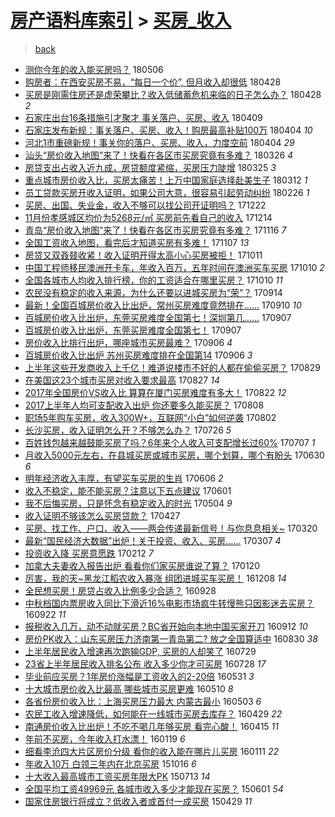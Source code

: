 [房产语料库索引](../../README.md)  > [买房_收入](买房_收入.md)
====
> [back](../README.md)

- [测你今年的收入能买房吗？](http://jkwz.applinzi.com/ittc/7092921505828832267.html#%E6%B5%8B%E4%BD%A0%E4%BB%8A%E5%B9%B4%E7%9A%84%E6%94%B6%E5%85%A5%E8%83%BD%E4%B9%B0%E6%88%BF%E5%90%97%EF%BC%9F) 180506  
- [购房者：在西安买房不易，“每日一个价”, 但月收入却很低](http://jkwz.applinzi.com/ittc/7097112741091476487.html#%E8%B4%AD%E6%88%BF%E8%80%85%EF%BC%9A%E5%9C%A8%E8%A5%BF%E5%AE%89%E4%B9%B0%E6%88%BF%E4%B8%8D%E6%98%93%EF%BC%8C%E2%80%9C%E6%AF%8F%E6%97%A5%E4%B8%80%E4%B8%AA%E4%BB%B7%E2%80%9D%2C+%E4%BD%86%E6%9C%88%E6%94%B6%E5%85%A5%E5%8D%B4%E5%BE%88%E4%BD%8E) 180428  
- [买房是刚需住房还是虚荣攀比？收入低储蓄危机来临的日子怎么办？](http://jkwz.applinzi.com/ittc/7097070143639389195.html#%E4%B9%B0%E6%88%BF%E6%98%AF%E5%88%9A%E9%9C%80%E4%BD%8F%E6%88%BF%E8%BF%98%E6%98%AF%E8%99%9A%E8%8D%A3%E6%94%80%E6%AF%94%EF%BC%9F%E6%94%B6%E5%85%A5%E4%BD%8E%E5%82%A8%E8%93%84%E5%8D%B1%E6%9C%BA%E6%9D%A5%E4%B8%B4%E7%9A%84%E6%97%A5%E5%AD%90%E6%80%8E%E4%B9%88%E5%8A%9E%EF%BC%9F) 180428 *2* 
- [石家庄出台16条措施引才聚才 事关落户、买房、收入](http://jkwz.applinzi.com/ittc/7090125691364574219.html#%E7%9F%B3%E5%AE%B6%E5%BA%84%E5%87%BA%E5%8F%B016%E6%9D%A1%E6%8E%AA%E6%96%BD%E5%BC%95%E6%89%8D%E8%81%9A%E6%89%8D+%E4%BA%8B%E5%85%B3%E8%90%BD%E6%88%B7%E3%80%81%E4%B9%B0%E6%88%BF%E3%80%81%E6%94%B6%E5%85%A5) 180409  
- [石家庄发布新规：事关落户、买房、收入！购房最高补贴100万](http://jkwz.applinzi.com/ittc/7088091915339957259.html#%E7%9F%B3%E5%AE%B6%E5%BA%84%E5%8F%91%E5%B8%83%E6%96%B0%E8%A7%84%EF%BC%9A%E4%BA%8B%E5%85%B3%E8%90%BD%E6%88%B7%E3%80%81%E4%B9%B0%E6%88%BF%E3%80%81%E6%94%B6%E5%85%A5%EF%BC%81%E8%B4%AD%E6%88%BF%E6%9C%80%E9%AB%98%E8%A1%A5%E8%B4%B4100%E4%B8%87) 180404 *10* 
- [河北1市重磅新规！事关你的落户、买房、收入，力度空前](http://jkwz.applinzi.com/ittc/7088076777656419338.html#%E6%B2%B3%E5%8C%971%E5%B8%82%E9%87%8D%E7%A3%85%E6%96%B0%E8%A7%84%EF%BC%81%E4%BA%8B%E5%85%B3%E4%BD%A0%E7%9A%84%E8%90%BD%E6%88%B7%E3%80%81%E4%B9%B0%E6%88%BF%E3%80%81%E6%94%B6%E5%85%A5%EF%BC%8C%E5%8A%9B%E5%BA%A6%E7%A9%BA%E5%89%8D) 180404 *29* 
- [汕头“房价收入地图”来了！快看在各区市买房究竟有多难？](http://jkwz.applinzi.com/ittc/7084714009561662470.html#%E6%B1%95%E5%A4%B4%E2%80%9C%E6%88%BF%E4%BB%B7%E6%94%B6%E5%85%A5%E5%9C%B0%E5%9B%BE%E2%80%9D%E6%9D%A5%E4%BA%86%EF%BC%81%E5%BF%AB%E7%9C%8B%E5%9C%A8%E5%90%84%E5%8C%BA%E5%B8%82%E4%B9%B0%E6%88%BF%E7%A9%B6%E7%AB%9F%E6%9C%89%E5%A4%9A%E9%9A%BE%EF%BC%9F) 180326 *4* 
- [房贷支出占收入近九成，房贷额度紧缩，买房压力陡增](http://jkwz.applinzi.com/ittc/7084422810355368976.html#%E6%88%BF%E8%B4%B7%E6%94%AF%E5%87%BA%E5%8D%A0%E6%94%B6%E5%85%A5%E8%BF%91%E4%B9%9D%E6%88%90%EF%BC%8C%E6%88%BF%E8%B4%B7%E9%A2%9D%E5%BA%A6%E7%B4%A7%E7%BC%A9%EF%BC%8C%E4%B9%B0%E6%88%BF%E5%8E%8B%E5%8A%9B%E9%99%A1%E5%A2%9E) 180325 *3* 
- [重点城市房价收入比，买房太痛苦！上万中国家庭选择赴美生子](http://jkwz.applinzi.com/ittc/7079604818463425547.html#%E9%87%8D%E7%82%B9%E5%9F%8E%E5%B8%82%E6%88%BF%E4%BB%B7%E6%94%B6%E5%85%A5%E6%AF%94%EF%BC%8C%E4%B9%B0%E6%88%BF%E5%A4%AA%E7%97%9B%E8%8B%A6%EF%BC%81%E4%B8%8A%E4%B8%87%E4%B8%AD%E5%9B%BD%E5%AE%B6%E5%BA%AD%E9%80%89%E6%8B%A9%E8%B5%B4%E7%BE%8E%E7%94%9F%E5%AD%90) 180312 *1* 
- [员工贷款买房开收入证明，如果公司大意，很容易引起劳动纠纷](http://jkwz.applinzi.com/ittc/7074379545958679568.html#%E5%91%98%E5%B7%A5%E8%B4%B7%E6%AC%BE%E4%B9%B0%E6%88%BF%E5%BC%80%E6%94%B6%E5%85%A5%E8%AF%81%E6%98%8E%EF%BC%8C%E5%A6%82%E6%9E%9C%E5%85%AC%E5%8F%B8%E5%A4%A7%E6%84%8F%EF%BC%8C%E5%BE%88%E5%AE%B9%E6%98%93%E5%BC%95%E8%B5%B7%E5%8A%B3%E5%8A%A8%E7%BA%A0%E7%BA%B7) 180226 *1* 
- [买房、出国、失业金，收入不够可以找公司开证明吗？](http://jkwz.applinzi.com/ittc/7049826972421587985.html#%E4%B9%B0%E6%88%BF%E3%80%81%E5%87%BA%E5%9B%BD%E3%80%81%E5%A4%B1%E4%B8%9A%E9%87%91%EF%BC%8C%E6%94%B6%E5%85%A5%E4%B8%8D%E5%A4%9F%E5%8F%AF%E4%BB%A5%E6%89%BE%E5%85%AC%E5%8F%B8%E5%BC%80%E8%AF%81%E6%98%8E%E5%90%97%EF%BC%9F) 171222  
- [11月份孝感城区均价为5268元/㎡ 买房前先看自己的收入](http://jkwz.applinzi.com/ittc/7046848023231988752.html#11%E6%9C%88%E4%BB%BD%E5%AD%9D%E6%84%9F%E5%9F%8E%E5%8C%BA%E5%9D%87%E4%BB%B7%E4%B8%BA5268%E5%85%83%2F%E3%8E%A1+%E4%B9%B0%E6%88%BF%E5%89%8D%E5%85%88%E7%9C%8B%E8%87%AA%E5%B7%B1%E7%9A%84%E6%94%B6%E5%85%A5) 171214  
- [青岛“房价收入地图”来了！快看在各区市买房究竟有多难？](http://jkwz.applinzi.com/ittc/7036686310062949392.html#%E9%9D%92%E5%B2%9B%E2%80%9C%E6%88%BF%E4%BB%B7%E6%94%B6%E5%85%A5%E5%9C%B0%E5%9B%BE%E2%80%9D%E6%9D%A5%E4%BA%86%EF%BC%81%E5%BF%AB%E7%9C%8B%E5%9C%A8%E5%90%84%E5%8C%BA%E5%B8%82%E4%B9%B0%E6%88%BF%E7%A9%B6%E7%AB%9F%E6%9C%89%E5%A4%9A%E9%9A%BE%EF%BC%9F) 171116 *7* 
- [全国工资收入地图，看完后才知道买房有多难！](http://jkwz.applinzi.com/ittc/7033274524336915473.html#%E5%85%A8%E5%9B%BD%E5%B7%A5%E8%B5%84%E6%94%B6%E5%85%A5%E5%9C%B0%E5%9B%BE%EF%BC%8C%E7%9C%8B%E5%AE%8C%E5%90%8E%E6%89%8D%E7%9F%A5%E9%81%93%E4%B9%B0%E6%88%BF%E6%9C%89%E5%A4%9A%E9%9A%BE%EF%BC%81) 171107 *13* 
- [房贷又双叒叕收紧！收入证明开得太高小心买房被拒！](http://jkwz.applinzi.com/ittc/7023103428224615441.html#%E6%88%BF%E8%B4%B7%E5%8F%88%E5%8F%8C%E5%8F%92%E5%8F%95%E6%94%B6%E7%B4%A7%EF%BC%81%E6%94%B6%E5%85%A5%E8%AF%81%E6%98%8E%E5%BC%80%E5%BE%97%E5%A4%AA%E9%AB%98%E5%B0%8F%E5%BF%83%E4%B9%B0%E6%88%BF%E8%A2%AB%E6%8B%92%EF%BC%81) 171011  
- [中国工程师移民澳洲开卡车，年收入百万，五年时间在澳洲买车买房](http://jkwz.applinzi.com/ittc/7022862065662952464.html#%E4%B8%AD%E5%9B%BD%E5%B7%A5%E7%A8%8B%E5%B8%88%E7%A7%BB%E6%B0%91%E6%BE%B3%E6%B4%B2%E5%BC%80%E5%8D%A1%E8%BD%A6%EF%BC%8C%E5%B9%B4%E6%94%B6%E5%85%A5%E7%99%BE%E4%B8%87%EF%BC%8C%E4%BA%94%E5%B9%B4%E6%97%B6%E9%97%B4%E5%9C%A8%E6%BE%B3%E6%B4%B2%E4%B9%B0%E8%BD%A6%E4%B9%B0%E6%88%BF) 171010 *2* 
- [全国各城市人均收入排行榜，你的工资适合在哪里买房？](http://jkwz.applinzi.com/ittc/7022728734166221840.html#%E5%85%A8%E5%9B%BD%E5%90%84%E5%9F%8E%E5%B8%82%E4%BA%BA%E5%9D%87%E6%94%B6%E5%85%A5%E6%8E%92%E8%A1%8C%E6%A6%9C%EF%BC%8C%E4%BD%A0%E7%9A%84%E5%B7%A5%E8%B5%84%E9%80%82%E5%90%88%E5%9C%A8%E5%93%AA%E9%87%8C%E4%B9%B0%E6%88%BF%EF%BC%9F) 171010 *11* 
- [农民没有稳定的收入来源，为什么还要以进城买房为“荣”？](http://jkwz.applinzi.com/ittc/7013173481703998480.html#%E5%86%9C%E6%B0%91%E6%B2%A1%E6%9C%89%E7%A8%B3%E5%AE%9A%E7%9A%84%E6%94%B6%E5%85%A5%E6%9D%A5%E6%BA%90%EF%BC%8C%E4%B8%BA%E4%BB%80%E4%B9%88%E8%BF%98%E8%A6%81%E4%BB%A5%E8%BF%9B%E5%9F%8E%E4%B9%B0%E6%88%BF%E4%B8%BA%E2%80%9C%E8%8D%A3%E2%80%9D%EF%BC%9F) 170914  
- [最新！全国百城房价收入比出炉，常州买房难度竟然排在……](http://jkwz.applinzi.com/ittc/7011748619991122960.html#%E6%9C%80%E6%96%B0%EF%BC%81%E5%85%A8%E5%9B%BD%E7%99%BE%E5%9F%8E%E6%88%BF%E4%BB%B7%E6%94%B6%E5%85%A5%E6%AF%94%E5%87%BA%E7%82%89%EF%BC%8C%E5%B8%B8%E5%B7%9E%E4%B9%B0%E6%88%BF%E9%9A%BE%E5%BA%A6%E7%AB%9F%E7%84%B6%E6%8E%92%E5%9C%A8%E2%80%A6%E2%80%A6) 170910 *10* 
- [百城房价收入比出炉，东莞买房难度全国第七！深圳第几……](http://jkwz.applinzi.com/ittc/7010523030890218512.html#%E7%99%BE%E5%9F%8E%E6%88%BF%E4%BB%B7%E6%94%B6%E5%85%A5%E6%AF%94%E5%87%BA%E7%82%89%EF%BC%8C%E4%B8%9C%E8%8E%9E%E4%B9%B0%E6%88%BF%E9%9A%BE%E5%BA%A6%E5%85%A8%E5%9B%BD%E7%AC%AC%E4%B8%83%EF%BC%81%E6%B7%B1%E5%9C%B3%E7%AC%AC%E5%87%A0%E2%80%A6%E2%80%A6) 170907  
- [百城房价收入比出炉，东莞买房难度全国第七！](http://jkwz.applinzi.com/ittc/7010465816892670992.html#%E7%99%BE%E5%9F%8E%E6%88%BF%E4%BB%B7%E6%94%B6%E5%85%A5%E6%AF%94%E5%87%BA%E7%82%89%EF%BC%8C%E4%B8%9C%E8%8E%9E%E4%B9%B0%E6%88%BF%E9%9A%BE%E5%BA%A6%E5%85%A8%E5%9B%BD%E7%AC%AC%E4%B8%83%EF%BC%81) 170907  
- [房价收入比排行出炉，哪座城市买房最难？](http://jkwz.applinzi.com/ittc/7010156620934546449.html#%E6%88%BF%E4%BB%B7%E6%94%B6%E5%85%A5%E6%AF%94%E6%8E%92%E8%A1%8C%E5%87%BA%E7%82%89%EF%BC%8C%E5%93%AA%E5%BA%A7%E5%9F%8E%E5%B8%82%E4%B9%B0%E6%88%BF%E6%9C%80%E9%9A%BE%EF%BC%9F) 170906 *4* 
- [百城房价收入比出炉 苏州买房难度排在全国第14](http://jkwz.applinzi.com/ittc/7010126381667845137.html#%E7%99%BE%E5%9F%8E%E6%88%BF%E4%BB%B7%E6%94%B6%E5%85%A5%E6%AF%94%E5%87%BA%E7%82%89+%E8%8B%8F%E5%B7%9E%E4%B9%B0%E6%88%BF%E9%9A%BE%E5%BA%A6%E6%8E%92%E5%9C%A8%E5%85%A8%E5%9B%BD%E7%AC%AC14) 170906 *3* 
- [上半年这些开发商收入上千亿！难道说楼市不好的人都在偷偷买房？](http://jkwz.applinzi.com/ittc/7007232915019400208.html#%E4%B8%8A%E5%8D%8A%E5%B9%B4%E8%BF%99%E4%BA%9B%E5%BC%80%E5%8F%91%E5%95%86%E6%94%B6%E5%85%A5%E4%B8%8A%E5%8D%83%E4%BA%BF%EF%BC%81%E9%9A%BE%E9%81%93%E8%AF%B4%E6%A5%BC%E5%B8%82%E4%B8%8D%E5%A5%BD%E7%9A%84%E4%BA%BA%E9%83%BD%E5%9C%A8%E5%81%B7%E5%81%B7%E4%B9%B0%E6%88%BF%EF%BC%9F) 170829  
- [在美国这23个城市买房对收入要求最高](http://jkwz.applinzi.com/ittc/7006480604424832016.html#%E5%9C%A8%E7%BE%8E%E5%9B%BD%E8%BF%9923%E4%B8%AA%E5%9F%8E%E5%B8%82%E4%B9%B0%E6%88%BF%E5%AF%B9%E6%94%B6%E5%85%A5%E8%A6%81%E6%B1%82%E6%9C%80%E9%AB%98) 170827 *14* 
- [2017年全国房价VS收入比 算算在厦门买房难度有多大！](http://jkwz.applinzi.com/ittc/7004634562880341008.html#2017%E5%B9%B4%E5%85%A8%E5%9B%BD%E6%88%BF%E4%BB%B7VS%E6%94%B6%E5%85%A5%E6%AF%94+%E7%AE%97%E7%AE%97%E5%9C%A8%E5%8E%A6%E9%97%A8%E4%B9%B0%E6%88%BF%E9%9A%BE%E5%BA%A6%E6%9C%89%E5%A4%9A%E5%A4%A7%EF%BC%81) 170822 *12* 
- [2017上半年人均可支配收入出炉 你还要多久能买房？](http://jkwz.applinzi.com/ittc/6999437596093318160.html#2017%E4%B8%8A%E5%8D%8A%E5%B9%B4%E4%BA%BA%E5%9D%87%E5%8F%AF%E6%94%AF%E9%85%8D%E6%94%B6%E5%85%A5%E5%87%BA%E7%82%89+%E4%BD%A0%E8%BF%98%E8%A6%81%E5%A4%9A%E4%B9%85%E8%83%BD%E4%B9%B0%E6%88%BF%EF%BC%9F) 170808  
- [职场5年购车买房，收入300W+，互联网“小白”如何逆袭](http://jkwz.applinzi.com/ittc/6997137222367970320.html#%E8%81%8C%E5%9C%BA5%E5%B9%B4%E8%B4%AD%E8%BD%A6%E4%B9%B0%E6%88%BF%EF%BC%8C%E6%94%B6%E5%85%A5300W%2B%EF%BC%8C%E4%BA%92%E8%81%94%E7%BD%91%E2%80%9C%E5%B0%8F%E7%99%BD%E2%80%9D%E5%A6%82%E4%BD%95%E9%80%86%E8%A2%AD) 170802  
- [长沙买房，收入证明怎么开？不够怎么办？](http://jkwz.applinzi.com/ittc/6994571260112405521.html#%E9%95%BF%E6%B2%99%E4%B9%B0%E6%88%BF%EF%BC%8C%E6%94%B6%E5%85%A5%E8%AF%81%E6%98%8E%E6%80%8E%E4%B9%88%E5%BC%80%EF%BC%9F%E4%B8%8D%E5%A4%9F%E6%80%8E%E4%B9%88%E5%8A%9E%EF%BC%9F) 170726 *5* 
- [百姓钱包越来越鼓能买房了吗？6年来个人收入可支配增长过60%](http://jkwz.applinzi.com/ittc/6987477192844772368.html#%E7%99%BE%E5%A7%93%E9%92%B1%E5%8C%85%E8%B6%8A%E6%9D%A5%E8%B6%8A%E9%BC%93%E8%83%BD%E4%B9%B0%E6%88%BF%E4%BA%86%E5%90%97%EF%BC%9F6%E5%B9%B4%E6%9D%A5%E4%B8%AA%E4%BA%BA%E6%94%B6%E5%85%A5%E5%8F%AF%E6%94%AF%E9%85%8D%E5%A2%9E%E9%95%BF%E8%BF%8760%25) 170707 *1* 
- [月收入5000元左右，在县城买房或城市买房，哪个划算，哪个有盼头](http://jkwz.applinzi.com/ittc/6984545340442018821.html#%E6%9C%88%E6%94%B6%E5%85%A55000%E5%85%83%E5%B7%A6%E5%8F%B3%EF%BC%8C%E5%9C%A8%E5%8E%BF%E5%9F%8E%E4%B9%B0%E6%88%BF%E6%88%96%E5%9F%8E%E5%B8%82%E4%B9%B0%E6%88%BF%EF%BC%8C%E5%93%AA%E4%B8%AA%E5%88%92%E7%AE%97%EF%BC%8C%E5%93%AA%E4%B8%AA%E6%9C%89%E7%9B%BC%E5%A4%B4) 170630 *6* 
- [明年经济收入丰厚，有望买车买房的生肖](http://jkwz.applinzi.com/ittc/6975814865674306565.html#%E6%98%8E%E5%B9%B4%E7%BB%8F%E6%B5%8E%E6%94%B6%E5%85%A5%E4%B8%B0%E5%8E%9A%EF%BC%8C%E6%9C%89%E6%9C%9B%E4%B9%B0%E8%BD%A6%E4%B9%B0%E6%88%BF%E7%9A%84%E7%94%9F%E8%82%96) 170606 *2* 
- [收入不稳定，能不能买房？注意以下五点建议](http://jkwz.applinzi.com/ittc/6974146266932970500.html#%E6%94%B6%E5%85%A5%E4%B8%8D%E7%A8%B3%E5%AE%9A%EF%BC%8C%E8%83%BD%E4%B8%8D%E8%83%BD%E4%B9%B0%E6%88%BF%EF%BC%9F%E6%B3%A8%E6%84%8F%E4%BB%A5%E4%B8%8B%E4%BA%94%E7%82%B9%E5%BB%BA%E8%AE%AE) 170601  
- [我不后悔买房，只是怀念有稳定收入的时光](http://jkwz.applinzi.com/ittc/6963865543051314181.html#%E6%88%91%E4%B8%8D%E5%90%8E%E6%82%94%E4%B9%B0%E6%88%BF%EF%BC%8C%E5%8F%AA%E6%98%AF%E6%80%80%E5%BF%B5%E6%9C%89%E7%A8%B3%E5%AE%9A%E6%94%B6%E5%85%A5%E7%9A%84%E6%97%B6%E5%85%89) 170504 *9* 
- [收入证明不够该怎么买房贷款？](http://jkwz.applinzi.com/ittc/6961233454313243652.html#%E6%94%B6%E5%85%A5%E8%AF%81%E6%98%8E%E4%B8%8D%E5%A4%9F%E8%AF%A5%E6%80%8E%E4%B9%88%E4%B9%B0%E6%88%BF%E8%B4%B7%E6%AC%BE%EF%BC%9F) 170427  
- [买房、找工作、户口、收入——两会传递最新信号！与你息息相关~](http://jkwz.applinzi.com/ittc/6947034305619559428.html#%E4%B9%B0%E6%88%BF%E3%80%81%E6%89%BE%E5%B7%A5%E4%BD%9C%E3%80%81%E6%88%B7%E5%8F%A3%E3%80%81%E6%94%B6%E5%85%A5%E2%80%94%E2%80%94%E4%B8%A4%E4%BC%9A%E4%BC%A0%E9%80%92%E6%9C%80%E6%96%B0%E4%BF%A1%E5%8F%B7%EF%BC%81%E4%B8%8E%E4%BD%A0%E6%81%AF%E6%81%AF%E7%9B%B8%E5%85%B3%7E) 170320  
- [最新“国民经济大数据”出炉！关于投资、收入、买房……](http://jkwz.applinzi.com/ittc/6942365921049052164.html#%E6%9C%80%E6%96%B0%E2%80%9C%E5%9B%BD%E6%B0%91%E7%BB%8F%E6%B5%8E%E5%A4%A7%E6%95%B0%E6%8D%AE%E2%80%9D%E5%87%BA%E7%82%89%EF%BC%81%E5%85%B3%E4%BA%8E%E6%8A%95%E8%B5%84%E3%80%81%E6%94%B6%E5%85%A5%E3%80%81%E4%B9%B0%E6%88%BF%E2%80%A6%E2%80%A6) 170307 *4* 
- [投资收入降 买房意愿跌](http://jkwz.applinzi.com/ittc/6933784392806958085.html#%E6%8A%95%E8%B5%84%E6%94%B6%E5%85%A5%E9%99%8D+%E4%B9%B0%E6%88%BF%E6%84%8F%E6%84%BF%E8%B7%8C) 170212 *7* 
- [加拿大夫妻收入报告出炉 看看你们家买房谁说了算？](http://jkwz.applinzi.com/ittc/6925152444253471749.html#%E5%8A%A0%E6%8B%BF%E5%A4%A7%E5%A4%AB%E5%A6%BB%E6%94%B6%E5%85%A5%E6%8A%A5%E5%91%8A%E5%87%BA%E7%82%89+%E7%9C%8B%E7%9C%8B%E4%BD%A0%E4%BB%AC%E5%AE%B6%E4%B9%B0%E6%88%BF%E8%B0%81%E8%AF%B4%E4%BA%86%E7%AE%97%EF%BC%9F) 170120  
- [厉害，我的天~黑龙江稻农收入暴涨 组团进城买车买房！](http://jkwz.applinzi.com/ittc/6909298254604141572.html#%E5%8E%89%E5%AE%B3%EF%BC%8C%E6%88%91%E7%9A%84%E5%A4%A9%7E%E9%BB%91%E9%BE%99%E6%B1%9F%E7%A8%BB%E5%86%9C%E6%94%B6%E5%85%A5%E6%9A%B4%E6%B6%A8+%E7%BB%84%E5%9B%A2%E8%BF%9B%E5%9F%8E%E4%B9%B0%E8%BD%A6%E4%B9%B0%E6%88%BF%EF%BC%81) 161208 *14* 
- [全民想买房！房贷占收入比例多少合适？](http://jkwz.applinzi.com/ittc/6882964121938560005.html#%E5%85%A8%E6%B0%91%E6%83%B3%E4%B9%B0%E6%88%BF%EF%BC%81%E6%88%BF%E8%B4%B7%E5%8D%A0%E6%94%B6%E5%85%A5%E6%AF%94%E4%BE%8B%E5%A4%9A%E5%B0%91%E5%90%88%E9%80%82%EF%BC%9F) 160928  
- [中秋档国内票房收入同比下滑近16%电影市场疯牛转慢熊只因影迷去买房？](http://jkwz.applinzi.com/ittc/6880564125037495301.html#%E4%B8%AD%E7%A7%8B%E6%A1%A3%E5%9B%BD%E5%86%85%E7%A5%A8%E6%88%BF%E6%94%B6%E5%85%A5%E5%90%8C%E6%AF%94%E4%B8%8B%E6%BB%91%E8%BF%9116%25%E7%94%B5%E5%BD%B1%E5%B8%82%E5%9C%BA%E7%96%AF%E7%89%9B%E8%BD%AC%E6%85%A2%E7%86%8A%E5%8F%AA%E5%9B%A0%E5%BD%B1%E8%BF%B7%E5%8E%BB%E4%B9%B0%E6%88%BF%EF%BC%9F) 160922 *11* 
- [报税收入几万，动不动就买房？BC省开始向本地中国买家开刀](http://jkwz.applinzi.com/ittc/6876994777265996804.html#%E6%8A%A5%E7%A8%8E%E6%94%B6%E5%85%A5%E5%87%A0%E4%B8%87%EF%BC%8C%E5%8A%A8%E4%B8%8D%E5%8A%A8%E5%B0%B1%E4%B9%B0%E6%88%BF%EF%BC%9FBC%E7%9C%81%E5%BC%80%E5%A7%8B%E5%90%91%E6%9C%AC%E5%9C%B0%E4%B8%AD%E5%9B%BD%E4%B9%B0%E5%AE%B6%E5%BC%80%E5%88%80) 160912 *10* 
- [房价PK收入：山东买房压力济南第一青岛第二? 放之全国算适中](http://jkwz.applinzi.com/ittc/6872038872153850884.html#%E6%88%BF%E4%BB%B7PK%E6%94%B6%E5%85%A5%EF%BC%9A%E5%B1%B1%E4%B8%9C%E4%B9%B0%E6%88%BF%E5%8E%8B%E5%8A%9B%E6%B5%8E%E5%8D%97%E7%AC%AC%E4%B8%80%E9%9D%92%E5%B2%9B%E7%AC%AC%E4%BA%8C%3F+%E6%94%BE%E4%B9%8B%E5%85%A8%E5%9B%BD%E7%AE%97%E9%80%82%E4%B8%AD) 160830 *38* 
- [上半年居民收入增速再次跑输GDP, 买房的人却笑了](http://jkwz.applinzi.com/ittc/6860323772393063428.html#%E4%B8%8A%E5%8D%8A%E5%B9%B4%E5%B1%85%E6%B0%91%E6%94%B6%E5%85%A5%E5%A2%9E%E9%80%9F%E5%86%8D%E6%AC%A1%E8%B7%91%E8%BE%93GDP%2C+%E4%B9%B0%E6%88%BF%E7%9A%84%E4%BA%BA%E5%8D%B4%E7%AC%91%E4%BA%86) 160729  
- [23省上半年居民收入排名公布  收入多少你才可买房](http://jkwz.applinzi.com/ittc/6859888280518263813.html#23%E7%9C%81%E4%B8%8A%E5%8D%8A%E5%B9%B4%E5%B1%85%E6%B0%91%E6%94%B6%E5%85%A5%E6%8E%92%E5%90%8D%E5%85%AC%E5%B8%83++%E6%94%B6%E5%85%A5%E5%A4%9A%E5%B0%91%E4%BD%A0%E6%89%8D%E5%8F%AF%E4%B9%B0%E6%88%BF) 160728 *17* 
- [毕业前应买房？1年房价涨幅是工资收入的2-20倍](http://jkwz.applinzi.com/ittc/6838307061896840196.html#%E6%AF%95%E4%B8%9A%E5%89%8D%E5%BA%94%E4%B9%B0%E6%88%BF%EF%BC%9F1%E5%B9%B4%E6%88%BF%E4%BB%B7%E6%B6%A8%E5%B9%85%E6%98%AF%E5%B7%A5%E8%B5%84%E6%94%B6%E5%85%A5%E7%9A%842-20%E5%80%8D) 160531 *3* 
- [十大城市房价收入比最高 哪些城市买房更难](http://jkwz.applinzi.com/ittc/6830516830816699397.html#%E5%8D%81%E5%A4%A7%E5%9F%8E%E5%B8%82%E6%88%BF%E4%BB%B7%E6%94%B6%E5%85%A5%E6%AF%94%E6%9C%80%E9%AB%98+%E5%93%AA%E4%BA%9B%E5%9F%8E%E5%B8%82%E4%B9%B0%E6%88%BF%E6%9B%B4%E9%9A%BE) 160510 *8* 
- [各省份房价收入比：上海买房压力最大 内蒙古最小](http://jkwz.applinzi.com/ittc/6827892895436506116.html#%E5%90%84%E7%9C%81%E4%BB%BD%E6%88%BF%E4%BB%B7%E6%94%B6%E5%85%A5%E6%AF%94%EF%BC%9A%E4%B8%8A%E6%B5%B7%E4%B9%B0%E6%88%BF%E5%8E%8B%E5%8A%9B%E6%9C%80%E5%A4%A7+%E5%86%85%E8%92%99%E5%8F%A4%E6%9C%80%E5%B0%8F) 160503 *6* 
- [农民工收入增速降低，如何能在一线城市买房去库存？](http://jkwz.applinzi.com/ittc/6826554606964179972.html#%E5%86%9C%E6%B0%91%E5%B7%A5%E6%94%B6%E5%85%A5%E5%A2%9E%E9%80%9F%E9%99%8D%E4%BD%8E%EF%BC%8C%E5%A6%82%E4%BD%95%E8%83%BD%E5%9C%A8%E4%B8%80%E7%BA%BF%E5%9F%8E%E5%B8%82%E4%B9%B0%E6%88%BF%E5%8E%BB%E5%BA%93%E5%AD%98%EF%BC%9F) 160429 *22* 
- [南通房价收入比出炉！不吃不喝几年够买房 看完心酸！](http://jkwz.applinzi.com/ittc/6821371937397670917.html#%E5%8D%97%E9%80%9A%E6%88%BF%E4%BB%B7%E6%94%B6%E5%85%A5%E6%AF%94%E5%87%BA%E7%82%89%EF%BC%81%E4%B8%8D%E5%90%83%E4%B8%8D%E5%96%9D%E5%87%A0%E5%B9%B4%E5%A4%9F%E4%B9%B0%E6%88%BF+%E7%9C%8B%E5%AE%8C%E5%BF%83%E9%85%B8%EF%BC%81) 160415 *11* 
- [年前不买房，今年收入打水漂！](http://jkwz.applinzi.com/ittc/6788959904161334277.html#%E5%B9%B4%E5%89%8D%E4%B8%8D%E4%B9%B0%E6%88%BF%EF%BC%8C%E4%BB%8A%E5%B9%B4%E6%94%B6%E5%85%A5%E6%89%93%E6%B0%B4%E6%BC%82%EF%BC%81) 160119 *6* 
- [细看李沧四大片区房价分级 看你的收入能在哪片儿买房](http://jkwz.applinzi.com/ittc/6786005066087662596.html#%E7%BB%86%E7%9C%8B%E6%9D%8E%E6%B2%A7%E5%9B%9B%E5%A4%A7%E7%89%87%E5%8C%BA%E6%88%BF%E4%BB%B7%E5%88%86%E7%BA%A7+%E7%9C%8B%E4%BD%A0%E7%9A%84%E6%94%B6%E5%85%A5%E8%83%BD%E5%9C%A8%E5%93%AA%E7%89%87%E5%84%BF%E4%B9%B0%E6%88%BF) 160111 *22* 
- [年收入10万 白领三年内在北京买房](http://jkwz.applinzi.com/ittc/6753733101570966533.html#%E5%B9%B4%E6%94%B6%E5%85%A510%E4%B8%87+%E7%99%BD%E9%A2%86%E4%B8%89%E5%B9%B4%E5%86%85%E5%9C%A8%E5%8C%97%E4%BA%AC%E4%B9%B0%E6%88%BF) 151016 *6* 
- [十大收入最高城市工资买房年限大PK](http://jkwz.applinzi.com/ittc/547650615054749071.html#%E5%8D%81%E5%A4%A7%E6%94%B6%E5%85%A5%E6%9C%80%E9%AB%98%E5%9F%8E%E5%B8%82%E5%B7%A5%E8%B5%84%E4%B9%B0%E6%88%BF%E5%B9%B4%E9%99%90%E5%A4%A7PK) 150713 *14* 
- [全国平均工资49969元 各城市收入多少才能现在买房？](http://jkwz.applinzi.com/ittc/547650611410967678.html#%E5%85%A8%E5%9B%BD%E5%B9%B3%E5%9D%87%E5%B7%A5%E8%B5%8449969%E5%85%83+%E5%90%84%E5%9F%8E%E5%B8%82%E6%94%B6%E5%85%A5%E5%A4%9A%E5%B0%91%E6%89%8D%E8%83%BD%E7%8E%B0%E5%9C%A8%E4%B9%B0%E6%88%BF%EF%BC%9F) 150601 *54* 
- [国家住房银行将成立？低收入者或首付一成买房](http://jkwz.applinzi.com/ittc/547650611408457801.html#%E5%9B%BD%E5%AE%B6%E4%BD%8F%E6%88%BF%E9%93%B6%E8%A1%8C%E5%B0%86%E6%88%90%E7%AB%8B%EF%BC%9F%E4%BD%8E%E6%94%B6%E5%85%A5%E8%80%85%E6%88%96%E9%A6%96%E4%BB%98%E4%B8%80%E6%88%90%E4%B9%B0%E6%88%BF) 150429 *11* 
